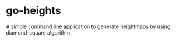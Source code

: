 # go-heights
A simple command line application to generate heightmaps by using diamond-square algorithm.
